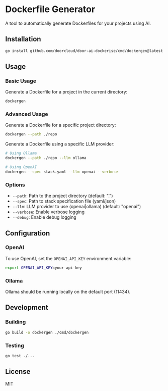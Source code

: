 # Dockerfile Generator

A tool to automatically generate Dockerfiles for your projects using AI.

## Installation

```bash
go install github.com/doorcloud/door-ai-dockerise/cmd/dockergen@latest
```

## Usage

### Basic Usage

Generate a Dockerfile for a project in the current directory:

```bash
dockergen
```

### Advanced Usage

Generate a Dockerfile for a specific project directory:

```bash
dockergen --path ./repo
```

Generate a Dockerfile using a specific LLM provider:

```bash
# Using Ollama
dockergen --path ./repo --llm ollama

# Using OpenAI
dockergen --spec stack.yaml --llm openai --verbose
```

### Options

- `--path`: Path to the project directory (default: ".")
- `--spec`: Path to stack specification file (yaml/json)
- `--llm`: LLM provider to use (openai|ollama) (default: "openai")
- `--verbose`: Enable verbose logging
- `--debug`: Enable debug logging

## Configuration

### OpenAI

To use OpenAI, set the `OPENAI_API_KEY` environment variable:

```bash
export OPENAI_API_KEY=your-api-key
```

### Ollama

Ollama should be running locally on the default port (11434).

## Development

### Building

```bash
go build -o dockergen ./cmd/dockergen
```

### Testing

```bash
go test ./...
```

## License

MIT 